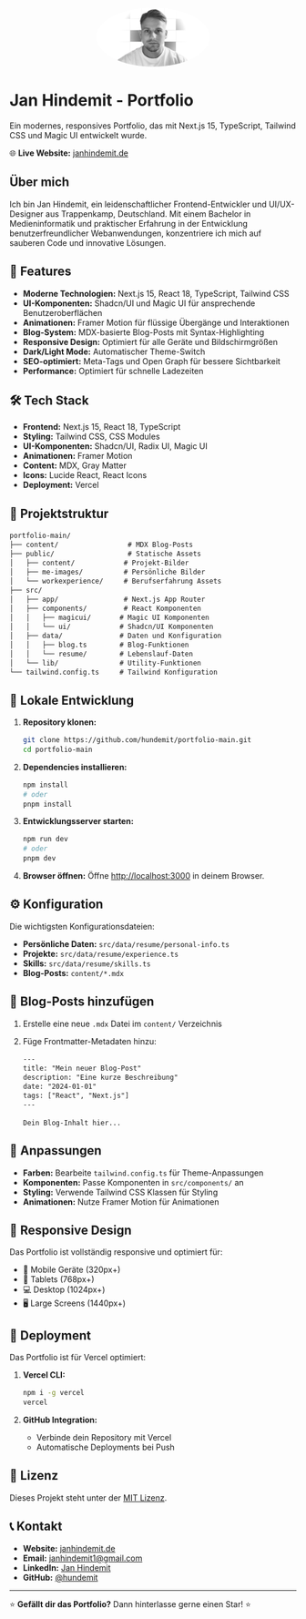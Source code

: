 <div align="center">
<img alt="Jan Hindemit Portfolio" src="public/me.png" width="200" style="border-radius: 50%;">
</div>

# Jan Hindemit - Portfolio

Ein modernes, responsives Portfolio, das mit Next.js 15, TypeScript, Tailwind CSS und Magic UI entwickelt wurde.

🌐 **Live Website:** [janhindemit.de](https://janhindemit.de)

## Über mich

Ich bin Jan Hindemit, ein leidenschaftlicher Frontend-Entwickler und UI/UX-Designer aus Trappenkamp, Deutschland. Mit einem Bachelor in Medieninformatik und praktischer Erfahrung in der Entwicklung benutzerfreundlicher Webanwendungen, konzentriere ich mich auf sauberen Code und innovative Lösungen.

## 🚀 Features

- **Moderne Technologien:** Next.js 15, React 18, TypeScript, Tailwind CSS
- **UI-Komponenten:** Shadcn/UI und Magic UI für ansprechende Benutzeroberflächen
- **Animationen:** Framer Motion für flüssige Übergänge und Interaktionen
- **Blog-System:** MDX-basierte Blog-Posts mit Syntax-Highlighting
- **Responsive Design:** Optimiert für alle Geräte und Bildschirmgrößen
- **Dark/Light Mode:** Automatischer Theme-Switch
- **SEO-optimiert:** Meta-Tags und Open Graph für bessere Sichtbarkeit
- **Performance:** Optimiert für schnelle Ladezeiten

## 🛠️ Tech Stack

- **Frontend:** Next.js 15, React 18, TypeScript
- **Styling:** Tailwind CSS, CSS Modules
- **UI-Komponenten:** Shadcn/UI, Radix UI, Magic UI
- **Animationen:** Framer Motion
- **Content:** MDX, Gray Matter
- **Icons:** Lucide React, React Icons
- **Deployment:** Vercel

## 📁 Projektstruktur

```
portfolio-main/
├── content/                 # MDX Blog-Posts
├── public/                  # Statische Assets
│   ├── content/            # Projekt-Bilder
│   ├── me-images/          # Persönliche Bilder
│   └── workexperience/     # Berufserfahrung Assets
├── src/
│   ├── app/                # Next.js App Router
│   ├── components/         # React Komponenten
│   │   ├── magicui/       # Magic UI Komponenten
│   │   └── ui/            # Shadcn/UI Komponenten
│   ├── data/              # Daten und Konfiguration
│   │   ├── blog.ts        # Blog-Funktionen
│   │   └── resume/        # Lebenslauf-Daten
│   └── lib/               # Utility-Funktionen
└── tailwind.config.ts     # Tailwind Konfiguration
```

## 🚀 Lokale Entwicklung

1. **Repository klonen:**

   ```bash
   git clone https://github.com/hundemit/portfolio-main.git
   cd portfolio-main
   ```

2. **Dependencies installieren:**

   ```bash
   npm install
   # oder
   pnpm install
   ```

3. **Entwicklungsserver starten:**

   ```bash
   npm run dev
   # oder
   pnpm dev
   ```

4. **Browser öffnen:**
   Öffne [http://localhost:3000](http://localhost:3000) in deinem Browser.

## ⚙️ Konfiguration

Die wichtigsten Konfigurationsdateien:

- **Persönliche Daten:** `src/data/resume/personal-info.ts`
- **Projekte:** `src/data/resume/experience.ts`
- **Skills:** `src/data/resume/skills.ts`
- **Blog-Posts:** `content/*.mdx`

## 📝 Blog-Posts hinzufügen

1. Erstelle eine neue `.mdx` Datei im `content/` Verzeichnis
2. Füge Frontmatter-Metadaten hinzu:

   ```mdx
   ---
   title: "Mein neuer Blog-Post"
   description: "Eine kurze Beschreibung"
   date: "2024-01-01"
   tags: ["React", "Next.js"]
   ---

   Dein Blog-Inhalt hier...
   ```

## 🎨 Anpassungen

- **Farben:** Bearbeite `tailwind.config.ts` für Theme-Anpassungen
- **Komponenten:** Passe Komponenten in `src/components/` an
- **Styling:** Verwende Tailwind CSS Klassen für Styling
- **Animationen:** Nutze Framer Motion für Animationen

## 📱 Responsive Design

Das Portfolio ist vollständig responsive und optimiert für:

- 📱 Mobile Geräte (320px+)
- 📱 Tablets (768px+)
- 💻 Desktop (1024px+)
- 🖥️ Large Screens (1440px+)

## 🚀 Deployment

Das Portfolio ist für Vercel optimiert:

1. **Vercel CLI:**

   ```bash
   npm i -g vercel
   vercel
   ```

2. **GitHub Integration:**
   - Verbinde dein Repository mit Vercel
   - Automatische Deployments bei Push

## 📄 Lizenz

Dieses Projekt steht unter der [MIT Lizenz](LICENSE).

## 📞 Kontakt

- **Website:** [janhindemit.de](https://janhindemit.de)
- **Email:** [janhindemit1@gmail.com](mailto:janhindemit1@gmail.com)
- **LinkedIn:** [Jan Hindemit](https://www.linkedin.com/in/jan-hindemit/)
- **GitHub:** [@hundemit](https://github.com/hundemit)

---

⭐ **Gefällt dir das Portfolio?** Dann hinterlasse gerne einen Star! ⭐
